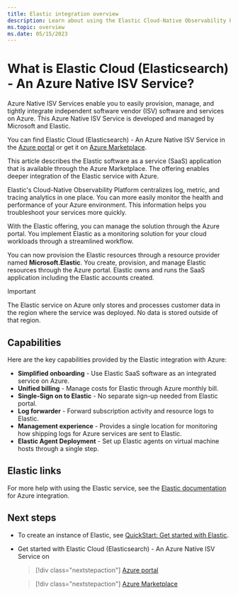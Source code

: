 ```yaml
---
title: Elastic integration overview
description: Learn about using the Elastic Cloud-Native Observability Platform in the Azure Marketplace.
ms.topic: overview
ms.date: 05/15/2023
---
```


# What is Elastic Cloud (Elasticsearch) - An Azure Native ISV Service?

Azure Native ISV Services enable you to easily provision, manage, and tightly integrate independent software vendor (ISV) software and services on Azure. This Azure Native ISV Service is developed and managed by Microsoft and Elastic.

You can find Elastic Cloud (Elasticsearch) - An Azure Native ISV Service in the [Azure portal](https://portal.azure.com/#view/HubsExtension/BrowseResource/resourceType/Microsoft.Elastic%2Fmonitors) or get it on [Azure Marketplace](https://azuremarketplace.microsoft.com/marketplace/apps/elastic.ec-azure-pp?tab=Overview).

This article describes the Elastic software as a service (SaaS) application that is available through the Azure Marketplace. The offering enables deeper integration of the Elastic service with Azure.

Elastic's Cloud-Native Observability Platform centralizes log, metric, and tracing analytics in one place. You can more easily monitor the health and performance of your Azure environment. This information helps you troubleshoot your services more quickly.

With the Elastic offering, you can manage the solution through the Azure portal. You implement Elastic as a monitoring solution for your cloud workloads through a streamlined workflow.

You can now provision the Elastic resources through a resource provider named **Microsoft.Elastic**. You create, provision, and manage Elastic resources through the Azure portal. Elastic owns and runs the SaaS application including the Elastic accounts created.

> [!IMPORTANT]
> The Elastic service on Azure only stores and processes customer data in the region where the service was deployed. No data is stored outside of that region.

## Capabilities

Here are the key capabilities provided by the Elastic integration with Azure:

- **Simplified onboarding** - Use Elastic SaaS software as an integrated service on Azure.
- **Unified billing** - Manage costs for Elastic through Azure monthly bill. 
- **Single-Sign on to Elastic** - No separate sign-up needed from Elastic portal.
- **Log forwarder** - Forward subscription activity and resource logs to Elastic.
- **Management experience** - Provides a single location for monitoring how shipping logs for Azure services are sent to Elastic.
- **Elastic Agent Deployment** - Set up Elastic agents on virtual machine hosts through a single step. 

## Elastic links

For more help with using the Elastic service, see the [Elastic documentation](https://www.elastic.co/guide/en/cloud/current/ec-azure-marketplace-native.html) for Azure integration.

## Next steps

- To create an instance of Elastic, see [QuickStart: Get started with Elastic](create.md).
- Get started with Elastic Cloud (Elasticsearch) - An Azure Native ISV Service on

    > [!div class="nextstepaction"]
    > [Azure portal](https://portal.azure.com/#view/HubsExtension/BrowseResource/resourceType/Microsoft.Elastic%2Fmonitors)

    > [!div class="nextstepaction"]
    > [Azure Marketplace](https://azuremarketplace.microsoft.com/marketplace/apps/elastic.ec-azure-pp?tab=Overview)
